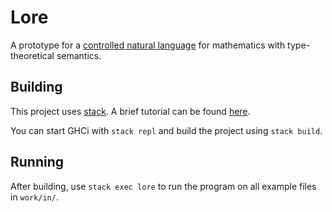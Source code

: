 # Lore

A prototype for a [controlled natural language](https://en.wikipedia.org/wiki/Controlled_natural_language)
for mathematics with type-theoretical semantics.

## Building

This project uses [stack](http://haskellstack.org/).
A brief tutorial can be found [here](https://seanhess.github.io/2015/08/04/practical-haskell-getting-started.html).

You can start GHCi with `stack repl` and build the project using `stack build`.

## Running

After building, use `stack exec lore` to run the program on all example files in `work/in/`.
